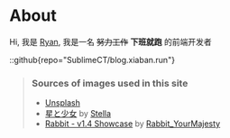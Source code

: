 # About
Hi, 我是 [Ryan](https://github.com/SublimeCT), 我是一名 ~~努力工作~~ **下班就跑** 的前端开发者

::github{repo="SublimeCT/blog.xiaban.run"}

> ### Sources of images used in this site
> - [Unsplash](https://unsplash.com/)
> - [星と少女](https://www.pixiv.net/artworks/108916539) by [Stella](https://www.pixiv.net/users/93273965)
> - [Rabbit - v1.4 Showcase](https://civitai.com/posts/586908) by [Rabbit_YourMajesty](https://civitai.com/user/Rabbit_YourMajesty)